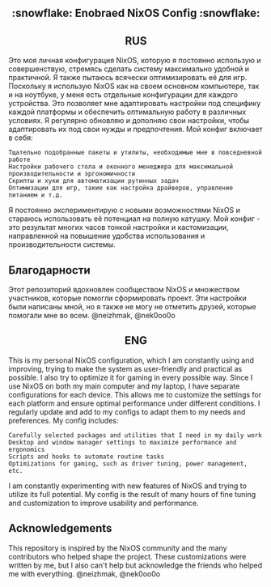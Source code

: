 <h2 align="center">:snowflake: Enobraed NixOS Config :snowflake:</h2>

<h2 align="center">RUS</h2>

Это моя личная конфигурация NixOS, которую я постоянно использую и совершенствую, стремясь сделать систему максимально удобной и практичной. Я также пытаюсь всячески оптимизировать её для игр. Поскольку я использую NixOS как на своем основном компьютере, так и на ноутбуке, у меня есть отдельные конфигурации для каждого устройства. Это позволяет мне адаптировать настройки под специфику каждой платформы и обеспечить оптимальную работу в различных условиях. Я регулярно обновляю и дополняю свои настройки, чтобы адаптировать их под свои нужды и предпочтения. Мой конфиг включает в себя:

    Тщательно подобранные пакеты и утилиты, необходимые мне в повседневной работе
    Настройки рабочего стола и оконного менеджера для максимальной производительности и эргономичности
    Скрипты и хуки для автоматизации рутинных задач
    Оптимизации для игр, такие как настройка драйверов, управление питанием и т.д.

Я постоянно экспериментирую с новыми возможностями NixOS и стараюсь использовать её потенциал на полную катушку. Мой конфиг - это результат многих часов тонкой настройки и кастомизации, направленной на повышение удобства использования и производительности системы.

## Благодарности
Этот репозиторий вдохновлен сообществом NixOS и множеством участников, которые помогли сформировать проект.
Эти настройки были написаны мной, но я также не могу не отметить друзей, которые помогали мне во всем.
@neizhmak, @nek0oo0o

<h2 align="center">ENG</h2>

This is my personal NixOS configuration, which I am constantly using and improving, trying to make the system as user-friendly and practical as possible. I also try to optimize it for gaming in every possible way. Since I use NixOS on both my main computer and my laptop, I have separate configurations for each device. This allows me to customize the settings for each platform and ensure optimal performance under different conditions. I regularly update and add to my configs to adapt them to my needs and preferences. My config includes:

    Carefully selected packages and utilities that I need in my daily work
    Desktop and window manager settings to maximize performance and ergonomics
    Scripts and hooks to automate routine tasks
    Optimizations for gaming, such as driver tuning, power management, etc.

I am constantly experimenting with new features of NixOS and trying to utilize its full potential. My config is the result of many hours of fine tuning and customization to improve usability and performance.

## Acknowledgements
This repository is inspired by the NixOS community and the many contributors who helped shape the project.
These customizations were written by me, but I also can't help but acknowledge the friends who helped me with everything.
@neizhmak, @nek0oo0o
